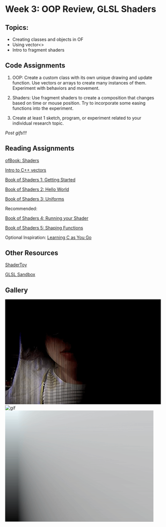 # Week 3: OOP Review, GLSL Shaders

## Topics:

- Creating classes and objects in OF
- Using vector<> 
- Intro to fragment shaders

## Code Assignments

1. OOP: Create a custom class with its own unique drawing and update function. Use vectors or arrays to create many instances of them. Experiment with behaviors and movement.

2. Shaders: Use fragment shaders to create a composition that changes based on time or mouse position. Try to incorporate some easing functions into the experiment. 

3. Create at least 1 sketch, program, or experiment related to your individual research topic.

*Post gifs!!!*

## Reading Assignments

[ofBook: Shaders](http://openframeworks.cc/ofBook/chapters/shaders.html)

[Intro to C++ vectors](http://openframeworks.cc/ofBook/chapters/stl_vector.html)

[Book of Shaders 1: Getting Started](https://thebookofshaders.com/01/)

[Book of Shaders 2: Hello World](https://thebookofshaders.com/02/)

[Book of Shaders 3: Uniforms](https://thebookofshaders.com/03/)


Recommended:

[Book of Shaders 4: Running your Shader](https://thebookofshaders.com/04/)

[Book of Shaders 5: Shaping Functions](https://thebookofshaders.com/05/)


Optional Inspiration: [Learning C as You Go](http://stephaniehurlburt.com/blog/2016/5/29/learning-c-as-you-go)


## Other Resources

[ShaderToy](https://www.shadertoy.com/)

[GLSL Sandbox](http://glslsandbox.com/)

## Gallery
![gif](https://github.com/amtParis/Fall-2017/blob/master/CreativeCoding/Week03-Fragment-Shaders/Gallery/Sep-18-2017%2021-35-43.gif "qinqin")
![gif](https://github.com/djdasha/CC/blob/master/shader_homework/shader2.gif "dasha")
![gif](https://github.com/djdasha/CC/blob/master/shader_homework/shader1.gif "dasha")
